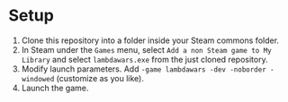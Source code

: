 # Setup

1. Clone this repository into a folder inside your Steam commons folder.
2. In Steam under the `Games` menu, select `Add a non Steam game to My Library` and select `lambdawars.exe` from the just cloned repository.
3. Modify launch parameters. Add `-game lambdawars -dev -noborder -windowed` (customize as you like).
4. Launch the game.
